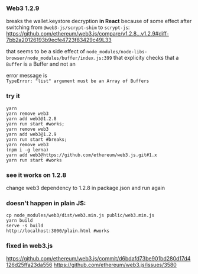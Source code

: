 ### Web3 1.2.9

breaks the wallet.keystore decryption **in React** because of some effect after switching from `@web3-js/scrypt-shim` to `scrypt-js`: https://github.com/ethereum/web3.js/compare/v1.2.8...v1.2.9#diff-7bb2a20126193b9ecfe4723f83429c49L33

that seems to be a side effect of `node_modules/node-libs-browser/node_modules/buffer/index.js:399` that explicity checks that a `Buffer` is a Buffer and not an

error message is  
`TypeError: "list" argument must be an Array of Buffers`

### try it

```
yarn
yarn remove web3
yarn add web3@1.2.8
yarn run start #works;
yarn remove web3
yarn add web3@1.2.9
yarn run start #breaks;
yarn remove web3
(npm i -g lerna)
yarn add web3@https://github.com/ethereum/web3.js.git#1.x
yarn run start #works

```

### see it works on 1.2.8

change web3 dependency to 1.2.8 in package.json and run again

### doesn't happen in plain JS:

```
cp node_modules/web3/dist/web3.min.js public/web3.min.js
yarn build
serve -s build
http://localhost:3000/plain.html #works

```

### fixed in web3.js

https://github.com/ethereum/web3.js/commit/d6bdafd73be901bd280d17d4126d25ffa23da556
https://github.com/ethereum/web3.js/issues/3580
